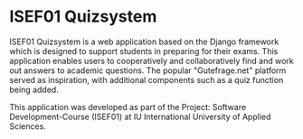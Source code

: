 # ISEF01 Quizsystem

ISEF01 Quizsystem is a web application based on the Django framework which is designed to support students in preparing for their exams. This application enables users to cooperatively and collaboratively find and work out answers to academic questions. The popular "Gutefrage.net" platform served as inspiration, with additional components such as a quiz function being added.

This application was developed as part of the Project: Software Development-Course (ISEF01) at IU International University of Applied Sciences.
